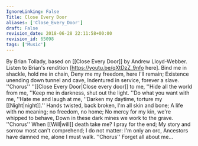 ```yaml
---
IgnoreLinking: False
Title: Close Every Door
aliases: ['Close_Every_Door']
draft: False
revision_date: 2018-06-28 22:11:58+00:00
revision_id: 65098
tags: ['Music']
---
```


By Brian Tollady, based on [[Close Every Door]] by Andrew Lloyd-Webber.
Listen to Brian's rendition [https://youtu.be/qXtDzZ_9nfo here].
Bind me in shackle, hold me in chain,
Deny me my freedom, here I'll remain;
Existence unending down tunnel and cave,
Indentured in service, forever a slave.
''Chorus''
''[[Close Every Door|Close every door]] to me,
''Hide all the world from me,
''Keep me in darkness, shut out the light.
''Do what you want with me,
''Hate me and laugh at me,
''Darken my daytime, torture my [[Night|night]].''
Hands twisted, back broken, I'm all skin and bone;
A life with no meaning; no freedom, no home;
No mercy for my kin, we're whipped to behave,
Down in these dark mines we work to the grave.
''Chorus''
When [[Will|will]] death take me? I pray for the end;
My story and sorrow most can't comprehend;
I do not matter: I'm only an orc,
Ancestors have damned me, alone I must walk.
''Chorus''
Forget all about me...